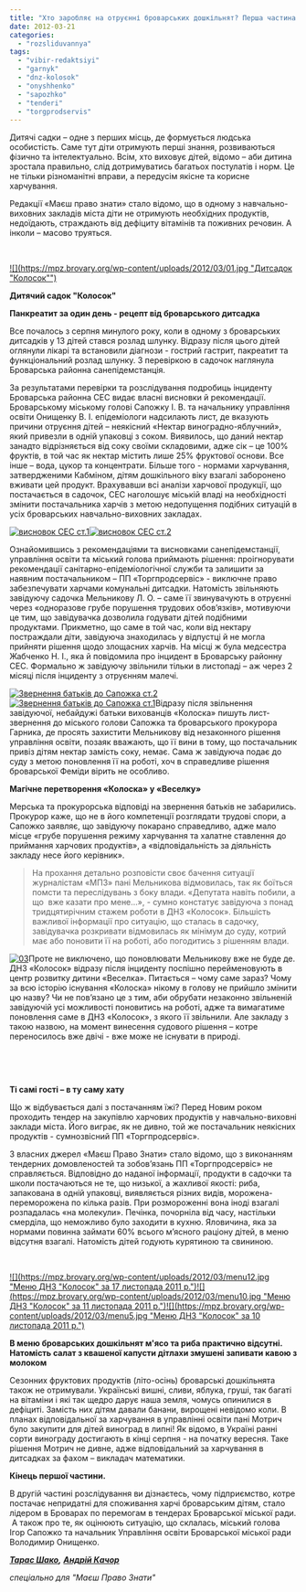 ```yaml
---
title: "Хто заробляє на отруєнні броварських дошкільнят? Перша частина розслідування"
date: 2012-03-21
categories: 
  - "rozsliduvannya"
tags: 
  - "vibir-redaktsiyi"
  - "garnyk"
  - "dnz-kolosok"
  - "onyshhenko"
  - "sapozhko"
  - "tenderi"
  - "torgprodservis"
---
```


Дитячі садки – одне з перших місць, де формується людська особистість. Саме тут діти отримують перші знання, розвиваються фізично та інтелектуально. Всім, хто виховує дітей, відомо – аби дитина зростала правильно, слід дотримуватись багатьох постулатів і норм. Це не тільки різноманітні вправи, а передусім якісне та корисне харчування.

Редакції «Маєш право знати» стало відомо, що в одному з навчально-виховних закладів міста діти не отримують необхідних продуктів, недоїдають, страждають від дефіциту вітамінів та поживних речовин. А інколи – масово труяться.

 

[![](https://mpz.brovary.org/wp-content/uploads/2012/03/01.jpg "Дитсадок "Колосок"")](https://mpz.brovary.org/wp-content/uploads/2012/03/01.jpg)

**Дитячий садок "Колосок"**

**Панкреатит за один день - рецепт від броварського дитсадка**

Все почалось з серпня минулого року, коли в одному з броварських дитсадків у 13 дітей стався розлад шлунку. Відразу після цього дітей оглянули лікарі та встановили діагнози - гострий гастрит, пакреатит та функціональний розлад шлунку. З перевіркою в садочок наглянула Броварська районна санепідемстанція.

За результатами перевірки та розслідування подробиць інциденту Броварська районна СЕС видає власні висновки й рекомендації. Броварському міському голові Сапожку І. В. та начальнику управління освіти Онищенку В. І. епідеміологи надсилають лист, де вказують причини отруєння дітей – неякісний «Нектар виноградно-яблучний», який привезли в одній упаковці з соком. Виявилось, що даний нектар занадто відрізняється від соку своїми складовими, адже сік – це 100% фруктів, в той час як нектар містить лише 25% фруктової основи. Все інше – вода, цукор та концентрати. Більше того - нормами харчування, затвердженими Кабміном, дітям дошкільного віку взагалі заборонено вживати цей продукт. Врахувавши всі аналізи харчової продукції, що постачається в садочок, СЕС наголошує міській владі на необхідності змінити постачальника харчів з метою недопущення подібних ситуацій в усіх броварських навчально-виховних закладах.

[![](https://mpz.brovary.org/wp-content/uploads/2012/03/ses1.jpg "висновок СЕС ст.1")](https://mpz.brovary.org/wp-content/uploads/2012/03/ses1.jpg)[![](https://mpz.brovary.org/wp-content/uploads/2012/03/ses2.jpg "висновок СЕС ст.2")](https://mpz.brovary.org/wp-content/uploads/2012/03/ses2.jpg)

Ознайомившись з рекомендаціями та висновками санепідемстанції, управління освіти та міський голова приймають рішення: проігнорувати рекомендації санітарно-епідеміологічної служби та залишити за наявним постачальником – ПП «Торгпродсервіс» - виключне право забезпечувати харчами комунальні дитсадки. Натомість звільняють завідуючу садочка Мельникову Л. О. – саме її звинувачують в отруєнні через «одноразове грубе порушення трудових обов’язків», мотивуючи це тим, що завідувачка дозволила годувати дітей подібними продуктами. Прикметно, що саме в той час, коли від нектару постраждали діти, завідуюча знаходилась у відпустці й не могла прийняти рішення щодо злощасних харчів. На місці ж була медсестра Жабченко Н. І., яка й повідомила про інцидент в Броварську районну СЕС. Формально ж завідуючу звільнили тільки в листопаді – аж через 2 місяці після інциденту з отруєнням малечі.

[![](https://mpz.brovary.org/wp-content/uploads/2012/03/avern_batk_p2.jpg "Звернення батьків до Сапожка ст.2")](https://mpz.brovary.org/wp-content/uploads/2012/03/avern_batk_p2.jpg)[![](https://mpz.brovary.org/wp-content/uploads/2012/03/zvern_batk2.jpg "Звернення батьків до Сапожка ст.1")](https://mpz.brovary.org/wp-content/uploads/2012/03/zvern_batk2.jpg)Відразу після звільнення завідуючої, небайдужі батьки вихованців «Колоска» пишуть лист-звернення до міського голови Сапожка та броварського прокурора Гарника, де просять захистити Мельникову від незаконного рішення управління освіти, позаяк вважають, що її вини в тому, що постачальник привіз дітям нектар замість соку, немає. Сама ж завідуюча подає до суду з метою поновлення її на роботі, хоч в справедливе рішення броварської Феміди вірить не особливо.

**Магічне перетворення «Колоска» у «Веселку»**

Мерська та прокурорська відповіді на звернення батьків не забарились. Прокурор каже, що не в його компетенції розглядати трудові спори, а Сапожко заявляє, що завідуючу покарано справедливо, адже мало місце «грубе порушення режиму харчування та халатне ставлення до приймання харчових продуктів», а «відповідальність за діяльність закладу несе його керівник».

> На прохання детально розповісти своє бачення ситуації журналістам «МПЗ» пані Мельникова відмовилась, так як боїться помсти та переслідувань з боку влади. «Депутата навіть побили, а що  вже казати про мене…», - сумно констатує завідуюча з понад тридцятирічним стажем роботи в ДНЗ «Колосок». Більшість важливої інформації про ситуацію, що сталась в садочку, завідувачка розкривати відмовилась як мінімум до суду, котрий має або поновити її на роботі, або погодитись з рішенням влади.

[![](https://mpz.brovary.org/wp-content/uploads/2012/03/03.jpg "03")](https://mpz.brovary.org/wp-content/uploads/2012/03/03.jpg)Проте не виключено, що поновлювати Мельникову вже не буде де. ДНЗ «Колосок» відразу після інциденту поспішно перейменовують в центр розвитку дитини «Веселка». Питається – чому саме зараз? Чому за всю історію існування «Колоска» нікому в голову не прийшло змінити цю назву? Чи не пов’язано це з тим, аби обрубати незаконно звільненій завідуючій усі можливості поновитись на роботі, адже та вимагатиме поновлення саме в ДНЗ «Колосок», з якого її звільнили. Але закладу з такою назвою, на момент винесення судового рішення – котре переносилось вже двічі - вже може не існувати в природі.

 

 

**Ті самі гості – в ту саму хату**

Що ж відбувається далі з постачанням їжі? Перед Новим роком проходить тендер на закупівлю харчових продуктів у навчально-виховні заклади міста. Його виграє, як не дивно, той же постачальник неякісних продуктів - сумнозвісний ПП «Торгпродсервіс».

З власних джерел «Маєш Право Знати» стало відомо, що з виконанням тендерних домовленостей та зобов’язань ПП «Торгпродсервіс» не справляється. Відповідно до наданої інформації, продукти в садочки та школи постачаються не те, що низької, а жахливої якості: риба, запакована в одній упаковці, виявляється різних видів, морожена-переморожена по кілька разів. При розмороженні вона іноді взагалі розпадалась «на молекули». Печінка, почорніла від часу, настільки смерділа, що неможливо було заходити в кухню. Яловичина, яка за нормами повинна займати 60% всього м’ясного раціону дітей, в меню відсутня взагалі. Натомість дітей годують курятиною та свининою.

 

[![](https://mpz.brovary.org/wp-content/uploads/2012/03/menu12.jpg "Меню ДНЗ "Колосок" за 17 листопада 2011 р.")](https://mpz.brovary.org/wp-content/uploads/2012/03/menu12.jpg)[![](https://mpz.brovary.org/wp-content/uploads/2012/03/menu10.jpg "Меню ДНЗ "Колосок" за 11 листопада 2011 р.")](https://mpz.brovary.org/wp-content/uploads/2012/03/menu10.jpg)[![](https://mpz.brovary.org/wp-content/uploads/2012/03/menu5.jpg "Меню ДНЗ "Колосок" за 10 листопада 2011 р.")](https://mpz.brovary.org/wp-content/uploads/2012/03/menu5.jpg)

**В меню броварських дошкільнят м'ясо та риба практично відсутні. Натомість салат з квашеної капусти дітлахи змушені запивати кавою з молоком**

Сезонних фруктових продуктів (літо-осінь) броварські дошкільнята також не отримували. Українські вишні, сливи, яблука, груші, так багаті на вітаміни і які так щедро дарує наша земля, чомусь опинилися в дефіциті. Замість них дітям давали банани, вирощені невідомо коли. В планах відповідальної за харчування в управлінні освіти пані Мотрич було закупити для дітей виноград в липні! Як відомо, в Україні ранні сорти винограду достигають в кінці серпня - на початку вересня. Таке рішення Мотрич не дивне, адже відповідальний за харчування в дитсадках за фахом – викладач математики.

**Кінець першої частини.**

В другій частині розслідування ви дізнаєтесь, чому підприємство, котре постачає непридатні для споживання харчі броварським дітям, стало лідером в Броварах по перемогам в тендерах Броварської міської ради.  А також про те, як оцінюють ситуацію, що склалась, міський голова Ігор Сапожко та начальник Управління освіти Броварської міської ради Володимир Онищенко.

**_[Тарас Шако](https://mpz.brovary.org/author/shako/),_** **_[Андрій Качор](https://mpz.brovary.org/author/kachor/)_**

_спеціально для "Маєш Право Знати"_
